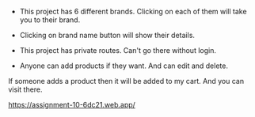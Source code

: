 <!-- My Project features  -->

<!-- First Step -->
* This project has 6 different brands. Clicking on each of them will take you to their brand.

<!-- First Second -->
* Clicking on brand name button will show their details.

<!-- First Third -->
* This project has private routes. Can't go there without login.

<!-- First Fourth -->
* Anyone can add products if they want. And can edit and delete.

<!-- First Five -->
If someone adds a product then it will be added to my cart. And you can visit there.


<!-- client side live link -->

https://assignment-10-6dc21.web.app/
